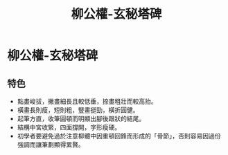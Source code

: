 ﻿---
title: '柳公權-玄秘塔碑'
tags: ['柳公權', '碑刻', '楷書']
order: 8
---
# 柳公權-玄秘塔碑

## 特色
* 點畫峻拔，撇畫細長且較低垂，捺畫粗壯而較高抬。
* 橫畫長則瘦，短則粗，豎畫挺勁，橫折圓健。
* 起筆方直，收筆圓頓而明顯出腳後跟狀的結尾。
* 結構中宮收緊，四面撐開，字形瘦硬。 
* 初學者要避免過於注意柳體中因重頓回鋒而形成的「骨節」，否則容易因過份強調而讓筆劃顯得累贅。

